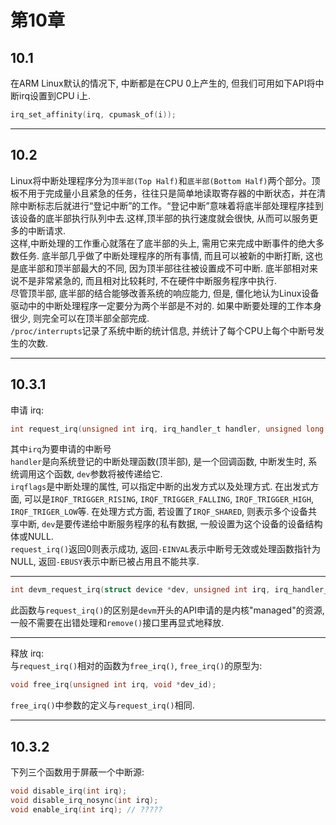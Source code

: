 # 第10章
## 10.1
在ARM Linux默认的情况下, 中断都是在CPU 0上产生的, 但我们可用如下API将中断irq设置到CPU i上.
``` c
irq_set_affinity(irq, cpumask_of(i));
```
***
## 10.2
Linux将中断处理程序分为`顶半部(Top Half)`和`底半部(Bottom Half)`两个部分。顶板不用于完成量小且紧急的任务，往往只是简单地读取寄存器的中断状态，并在清除中断标志后就进行“登记中断”的工作。“登记中断”意味着将底半部处理程序挂到该设备的底半部执行队列中去.这样,顶半部的执行速度就会很快, 从而可以服务更多的中断请求.   
这样,中断处理的工作重心就落在了底半部的头上, 需用它来完成中断事件的绝大多数任务. 底半部几乎做了中断处理程序的所有事情, 而且可以被新的中断打断, 这也是底半部和顶半部最大的不同, 因为顶半部往往被设置成不可中断. 底半部相对来说不是非常紧急的, 而且相对比较耗时, 不在硬件中断服务程序中执行.   
尽管顶半部, 底半部的结合能够改善系统的响应能力, 但是, 僵化地认为Linux设备驱动中的中断处理程序一定要分为两个半部是不对的. 如果中断要处理的工作本身很少, 则完全可以在顶半部全部完成.   
`/proc/interrupts`记录了系统中断的统计信息, 并统计了每个CPU上每个中断号发生的次数.
***
## 10.3.1
申请 irq:
``` c
int request_irq(unsigned int irq, irq_handler_t handler, unsigned long flags, const char *name, void *dev);
```
其中`irq`为要申请的中断号   
`handler`是向系统登记的中断处理函数(顶半部), 是一个回调函数, 中断发生时, 系统调用这个函数, `dev`参数将被传递给它.   
`irqflags`是中断处理的属性, 可以指定中断的出发方式以及处理方式. 在出发式方面, 可以是`IRQF_TRIGGER_RISING`, `IRQF_TRIGGER_FALLING`, `IRQF_TRIGGER_HIGH`, `IRQF_TRIGER_LOW`等. 在处理方式方面, 若设置了`IRQF_SHARED`, 则表示多个设备共享中断, `dev`是要传递给中断服务程序的私有数据, 一般设置为这个设备的设备结构体或NULL.   
`request_irq()`返回0则表示成功, 返回`-EINVAL`表示中断号无效或处理函数指针为NULL, 返回`-EBUSY`表示中断已被占用且不能共享.   
***
``` c
int devm_request_irq(struct device *dev, unsigned int irq, irq_handler_t handler, unsigned long irqflags, const char *devname, void *dev_id);
```
此函数与`request_irq()`的区别是`devm`开头的API申请的是内核"managed"的资源, 一般不需要在出错处理和`remove()`接口里再显式地释放.   
***
释放 irq:   
与`request_irq()`相对的函数为`free_irq()`, `free_irq()`的原型为:   
``` c
void free_irq(unsigned int irq, void *dev_id);
```
`free_irq()`中参数的定义与`request_irq()`相同.   
***
## 10.3.2
下列三个函数用于屏蔽一个中断源:   
``` c
void disable_irq(int irq);
void disable_irq_nosync(int irq);
void enable_irq(int irq); // ?????
```